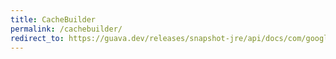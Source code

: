 ```yaml
---
title: CacheBuilder
permalink: /cachebuilder/
redirect_to: https://guava.dev/releases/snapshot-jre/api/docs/com/google/common/cache/CacheBuilder.html
---
```

